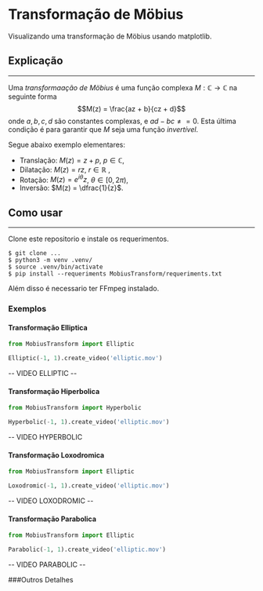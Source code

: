 # Transformação de Möbius
Visualizando uma transformação de Möbius usando matplotlib.

## Explicação
-------------
Uma _transformaação de Möbius_ é uma função complexa $M: \mathbb{C} \longrightarrow \mathbb{C}$ na seguinte forma
$$M(z) = \frac{az + b}{cz + d}$$
onde $a, b, c, d$ são constantes complexas, e $ad - bc \neq = 0$. Esta última condição é para garantir que $M$ seja uma função _invertível_.

Segue abaixo exemplo elementares:
* Translação: $M(z) = z + p$, $p \in \mathbb{C}$,
* Dilatação: $M(z) = r z$, $r \in \mathbb{R}$ ,
* Rotação: $M(z) = e^{i \theta} z$, $\theta \in [0, 2\pi)$,
* Inversão: $M(z) = \dfrac{1}{z}$.

## Como usar
--------------
Clone este repositorio e instale os requerimentos.
```console
$ git clone ...
$ python3 -m venv .venv/
$ source .venv/bin/activate
$ pip install --requeriments MobiusTransform/requeriments.txt
```

Além disso é necessario ter FFmpeg instalado.

### Exemplos
#### Transformação Elliptica

```py
from MobiusTransform import Elliptic

Elliptic(-1, 1).create_video('elliptic.mov')
```

-- VIDEO ELLIPTIC --

#### Transformação Hiperbolica
```py
from MobiusTransform import Hyperbolic

Hyperbolic(-1, 1).create_video('elliptic.mov')
```

-- VIDEO HYPERBOLIC

#### Transformação Loxodromica
```py
from MobiusTransform import Elliptic

Loxodromic(-1, 1).create_video('elliptic.mov')
```

-- VIDEO LOXODROMIC --

#### Transformação Parabolica
```py
from MobiusTransform import Elliptic

Parabolic(-1, 1).create_video('elliptic.mov')
```

-- VIDEO PARABOLIC --

###Outros Detalhes

